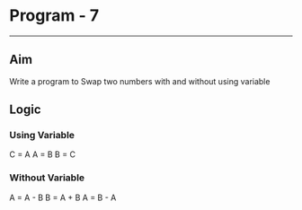 # Program - 7

---

## Aim

Write a program to Swap two numbers with and without using variable

## Logic

### Using Variable

C = A
A = B
B = C

### Without Variable

A = A - B
B = A + B
A = B - A
